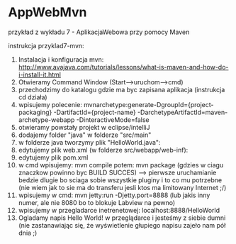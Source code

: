 # AppWebMvn
przykład z wykładu 7 - AplikacjaWebowa przy pomocy Maven

instrukcja przyklad7-mvn:
1. Instalacja i konfiguracja mvn: http://www.avajava.com/tutorials/lessons/what-is-maven-and-how-do-i-install-it.html
2. Otwieramy Command Window (Start-->uruchom-->cmd)
3. przechodzimy do katalogu gdzie ma byc zapisana aplikacja (instrukcja cd działa)
4. wpisujemy polecenie: mvnarchetype:generate-DgroupId={project-packaging} -DartifactId={project-name} -DarchetypeArtifactId=maven-archetype-webapp -DinteractiveMode=false
5. otwieramy powstały projekt w eclipse/intelliJ
6. dodajemy folder "java" w folderze "src/main"
7. w folderze java tworzymy plik "HelloWorld.java":
8. edytujemy plik web.xml (w folderze src/webapp/web-inf):
9. edytujemy plik pom.xml
10. w cmd wpisujemy: mvn compile
potem: mvn package
(gdzies w ciagu znaczkow powinno byc BUILD SUCCES) --> pierwsze uruchamianie bedzie dlugie bo sciaga sobie wszystkie pluginy i to co mu potrzebne (nie wiem jak to sie ma do transferu jesli ktos ma limitowany Internet ;/)
11. wpisujemy w cmd: mvn jetty:run -Djetty.port=8888 (lub jakis inny numer, ale nie 8080 bo to blokuje Labview na pewno)
12. wpisujemy w przegladarce inetrenetowej: localhost:8888/HelloWorld
13. Ogladamy napis Hello World! w przeglądarce i jesteśmy z siebie dumni (nie zastanawiając się, że wyświetlenie głupiego napisu zajeło nam pół dnia ;)
